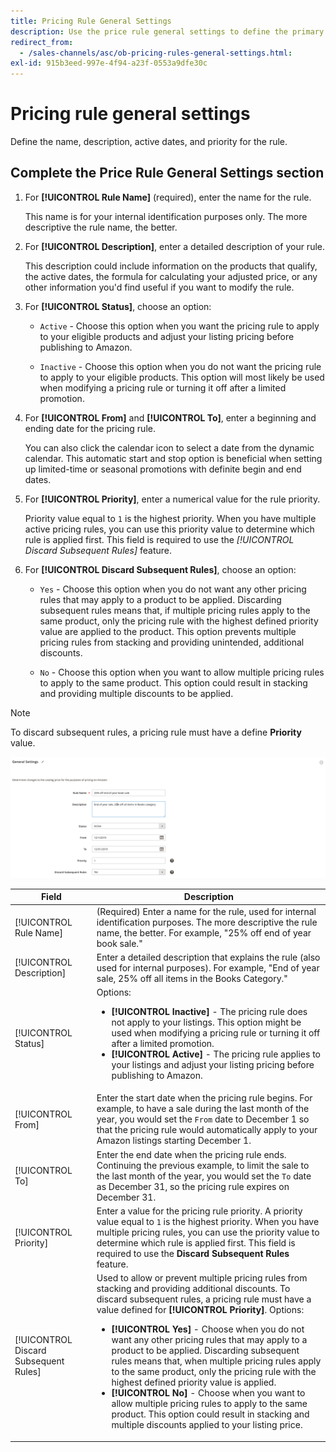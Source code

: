 ```yaml
---
title: Pricing Rule General Settings
description: Use the price rule general settings to define the primary characteristics of a listing price rule.
redirect_from: 
  - /sales-channels/asc/ob-pricing-rules-general-settings.html: 
exl-id: 915b3eed-997e-4f94-a23f-0553a9dfe30c
---
```

# Pricing rule general settings

Define the name, description, active dates, and priority for the rule.

## Complete the Price Rule General Settings section

1. For **[!UICONTROL Rule Name]** (required), enter the name for the rule.

   This name is for your internal identification purposes only. The more descriptive the rule name, the better.

1. For **[!UICONTROL Description]**, enter a detailed description of your rule.

   This description could include information on the products that qualify, the active dates, the formula for calculating your adjusted price, or any other information you'd find useful if you want to modify the rule.

1. For **[!UICONTROL Status]**, choose an option:

    - `Active` - Choose this option when you want the pricing rule to apply to your eligible products and adjust your listing pricing before publishing to Amazon.

    - `Inactive` - Choose this option when you do not want the pricing rule to apply to your eligible products. This option will most likely be used when modifying a pricing rule or turning it off after a limited promotion.

1. For **[!UICONTROL From]** and **[!UICONTROL To]**, enter a beginning and ending date for the pricing rule.

   You can also click the calendar icon to select a date from the dynamic calendar. This automatic start and stop option is beneficial when setting up limited-time or seasonal promotions with definite begin and end dates.

1. For **[!UICONTROL Priority]**, enter a numerical value for the rule priority.

   Priority value equal to `1` is the highest priority. When you have multiple active pricing rules, you can use this priority value to determine which rule is applied first. This field is required to use the _[!UICONTROL Discard Subsequent Rules]_ feature.

1. For **[!UICONTROL Discard Subsequent Rules]**, choose an option:

    - `Yes` - Choose this option when you do not want any other pricing rules that may apply to a product to be applied. Discarding subsequent rules means that, if multiple pricing rules apply to the same product, only the pricing rule with the highest defined priority value are applied to the product. This option prevents multiple pricing rules from stacking and providing unintended, additional discounts.

    - `No` - Choose this option when you want to allow multiple pricing rules to apply to the same product. This option could result in stacking and providing multiple discounts to be applied.

>[!NOTE]
>
>To discard subsequent rules, a pricing rule must have a define **Priority** value.

![Pricing rule general settings](assets/amazon-pricing-rule-general.png)

|Field|Description|
|---|---|
|[!UICONTROL Rule Name]|(Required) Enter a name for the rule, used for internal identification purposes. The more descriptive the rule name, the better. For example, "25% off end of year book sale."|
|[!UICONTROL Description]|Enter a detailed description that explains the rule (also used for internal purposes). For example, "End of year sale, 25% off all items in the Books Category."|
|[!UICONTROL Status]|Options:<ul><li>**[!UICONTROL Inactive]** - The pricing rule does not apply to your listings. This option might be used when modifying a pricing rule or turning it off after a limited promotion.</li><li>**[!UICONTROL Active]** - The pricing rule applies to your listings and adjust your listing pricing before publishing to Amazon.</li></ul>|
|[!UICONTROL From]|Enter the start date when the pricing rule begins. For example, to have a sale during the last month of the year, you would set the `From` date to December 1 so that the pricing rule would automatically apply to your Amazon listings starting December 1.|
|[!UICONTROL To]|Enter the end date when the pricing rule ends. Continuing the previous example, to limit the sale to the last month of the year, you would set the `To` date as December 31, so the pricing rule expires on December 31.|
|[!UICONTROL Priority]|Enter a value for the pricing rule priority. A priority value equal to `1` is the highest priority. When you have multiple pricing rules, you can use the priority value to determine which rule is applied first. This field is required to use the **Discard Subsequent Rules** feature.|
|[!UICONTROL Discard Subsequent Rules]|Used to allow or prevent multiple pricing rules from stacking and providing additional discounts. To discard subsequent rules, a pricing rule must have a value defined for **[!UICONTROL Priority]**. Options:<ul><li>**[!UICONTROL Yes]** - Choose when you do not want any other pricing rules that may apply to a product to be applied. Discarding subsequent rules means that, when multiple pricing rules apply to the same product, only the pricing rule with the highest defined priority value is applied.</li><li>**[!UICONTROL No]** - Choose when you want to allow multiple pricing rules to apply to the same product. This option could result in stacking and multiple discounts applied to your listing price.</li></ul>|
